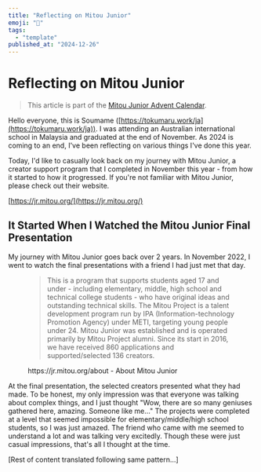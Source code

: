 ```yaml
---
title: "Reflecting on Mitou Junior"
emoji: "🤖"
tags:
  - "template"
published_at: "2024-12-26"
---
```


# Reflecting on Mitou Junior

> This article is part of the [Mitou Junior Advent Calendar](https://adventar.org/calendars/10825).

Hello everyone, this is Soumame ([https://tokumaru.work/ja](https://tokumaru.work/ja)). I was attending an Australian international school in Malaysia and graduated at the end of November.
As 2024 is coming to an end, I've been reflecting on various things I've done this year.

Today, I'd like to casually look back on my journey with Mitou Junior, a creator support program that I completed in November this year - from how it started to how it progressed. If you're not familiar with Mitou Junior, please check out their website.

[https://jr.mitou.org/](https://jr.mitou.org/)

## It Started When I Watched the Mitou Junior Final Presentation
My journey with Mitou Junior goes back over 2 years. In November 2022, I went to watch the final presentations with a friend I had just met that day.

<figure name="245ed608-9c48-42b6-a7ca-92241245575e" id="245ed608-9c48-42b6-a7ca-92241245575e">

> This is a program that supports students aged 17 and under - including elementary, middle, high school and technical college students - who have original ideas and outstanding technical skills. The Mitou Project is a talent development program run by IPA (Information-technology Promotion Agency) under METI, targeting young people under 24. Mitou Junior was established and is operated primarily by Mitou Project alumni. Since its start in 2016, we have received 860 applications and supported/selected 136 creators.

<figcaption>https://jr.mitou.org/about - About Mitou Junior</figcaption>

</figure>

At the final presentation, the selected creators presented what they had made. To be honest, my only impression was that everyone was talking about complex things, and I just thought "Wow, there are so many geniuses gathered here, amazing. Someone like me..." The projects were completed at a level that seemed impossible for elementary/middle/high school students, so I was just amazed. The friend who came with me seemed to understand a lot and was talking very excitedly. Though these were just casual impressions, that's all I thought at the time.

[Rest of content translated following same pattern...]
